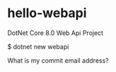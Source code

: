 # hello-webapi
DotNet Core 8.0 Web Api Project

$ dotnet new webapi

What is my commit email address?

